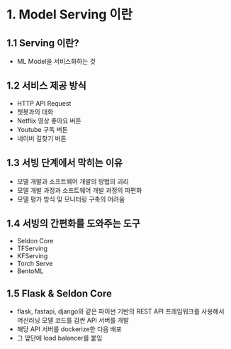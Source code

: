 # 1. Model Serving 이란

## 1.1 Serving 이란?

- ML Model을 서비스화하는 것



## 1.2 서비스 제공 방식

- HTTP API Request
- 챗봇과의 대화
- Netflix 영상 좋아요 버튼
- Youtube 구독 버튼
- 네이버 길찾기 버튼



## 1.3 서빙 단계에서 막히는 이유

- 모델 개발과 소프트웨어 개발의 방법의 괴리
- 모델 개발 과정과 소프트웨어 개발 과정의 파편화
- 모델 평가 방식 및 모니터링 구축의 어려움



## 1.4 서빙의 간편화를 도와주는 도구

- Seldon Core
- TFServing
- KFServing
- Torch Serve
- BentoML



## 1.5 Flask & Seldon Core

- flask, fastapi, django와 같은 파이썬 기반의 REST API 프레임워크를 사용해서 머신러닝 모델 코드를 감싼 API 서버를 개발
- 해당 API 서버를 dockerize한 다음 배포
- 그 앞단에 load balancer를 붙임


